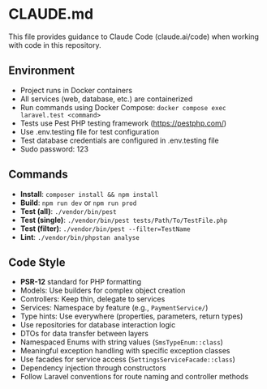 # CLAUDE.md

This file provides guidance to Claude Code (claude.ai/code) when working with code in this repository.

## Environment
- Project runs in Docker containers
- All services (web, database, etc.) are containerized
- Run commands using Docker Compose: `docker compose exec laravel.test <command>`
- Tests use Pest PHP testing framework (https://pestphp.com/)
- Use .env.testing file for test configuration
- Test database credentials are configured in .env.testing file
- Sudo password: 123

## Commands
- **Install**: `composer install && npm install`
- **Build**: `npm run dev` or `npm run prod`
- **Test (all)**: `./vendor/bin/pest`
- **Test (single)**: `./vendor/bin/pest tests/Path/To/TestFile.php`
- **Test (filter)**: `./vendor/bin/pest --filter=TestName`
- **Lint**: `./vendor/bin/phpstan analyse`

## Code Style
- **PSR-12** standard for PHP formatting
- Models: Use builders for complex object creation
- Controllers: Keep thin, delegate to services
- Services: Namespace by feature (e.g., `PaymentService/`)
- Type hints: Use everywhere (properties, parameters, return types)
- Use repositories for database interaction logic
- DTOs for data transfer between layers
- Namespaced Enums with string values (`SmsTypeEnum::class`)
- Meaningful exception handling with specific exception classes
- Use facades for service access (`SettingsServiceFacade::class`)
- Dependency injection through constructors
- Follow Laravel conventions for route naming and controller methods